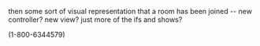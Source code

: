 
then some sort of visual representation that a room has been joined -- new controller? new view? just more of the ifs and shows?

(1-800-6344579)